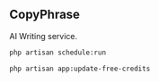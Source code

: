 ## CopyPhrase

AI Writing service.


```bash
php artisan schedule:run
```

```bash
php artisan app:update-free-credits
```
